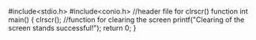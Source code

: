 #include<stdio.h>
#include<conio.h> //header file for clrscr() function
int main()
{
    clrscr(); //function for clearing the screen
    printf("Clearing of the screen stands successful!");
return 0;
}
